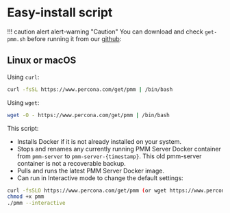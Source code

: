 # Easy-install script

!!! caution alert alert-warning "Caution"
    You can download and check `get-pmm.sh` before running it from our [github]:

## Linux or macOS
Using `curl`:
```sh
curl -fsSL https://www.percona.com/get/pmm | /bin/bash
```

Using `wget`: 
```sh
wget -O - https://www.percona.com/get/pmm | /bin/bash
```

This script:

- Installs Docker if it is not already installed on your system.
- Stops and renames any currently running PMM Server Docker container from `pmm-server` to `pmm-server-{timestamp}`. This old pmm-server container is not a recoverable backup.
- Pulls and runs the latest PMM Server Docker image.
- Can run in Interactive mode to change the default settings:
```sh
curl -fsSLO https://www.percona.com/get/pmm (or wget https://www.percona.com/get/pmm)
chmod +x pmm
./pmm --interactive
```


[github]: https://github.com/percona/pmm/blob/main/get-pmm.sh
